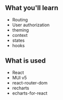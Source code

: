 ## What you'll learn

- Routing
- User authorization
- theming
- context
- states
- hooks

## What is used

- React
- MUI v5
- react-router-dom
- recharts
- echarts-for-react
